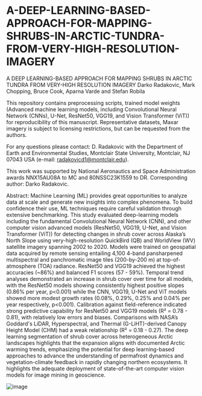 # A-DEEP-LEARNING-BASED-APPROACH-FOR-MAPPING-SHRUBS-IN-ARCTIC-TUNDRA-FROM-VERY-HIGH-RESOLUTION-IMAGERY



A DEEP LEARNING-BASED APPROACH FOR MAPPING SHRUBS IN ARCTIC TUNDRA FROM VERY-HIGH RESOLUTION IMAGERY
Darko Radakovic, Mark Chopping, Bruce Cook, Aparna Varde and Stefan Robila


This repository contains preprocessing scripts, trained model weights (Advanced machine learning models, including Convolutional Neural Network (CNNs), U-Net, ResNet50, VGG19, and Vision Transformer (ViT)) for reproducibility of this manuscript. Representative datasets, Maxar imagery is subject to licensing restrictions, but can be requested from the authors.

For any questions please contact:
D. Radakovic with the Department of Earth and Environmental Studies, Montclair State University, Montclair, NJ 07043 USA (e-mail: radakovicd1@montclair.edu). 

This work was supported by National Aeronautics and Space Administration awards NNX15AU08A to MC and 80NSSC23K1559 to DR. Corresponding author: Darko Radakovic. 

Abstract:
Machine Learning (ML) provides great opportunities to analyze data at scale and generate new insights into complex phenomena. To build confidence their use, ML techniques require careful validation through extensive benchmarking. This study evaluated deep-learning models including the fundamental Convolutional Neural Network (CNN), and other computer vision advanced models (ResNet50, VGG19, U-Net, and Vision Transformer (ViT)) for detecting changes in shrub cover across Alaska’s North Slope using very-high-resolution QuickBird (QB) and WorldView (WV) satellite imagery spanning 2002 to 2020. Models were trained on geospatial data acquired by remote sensing entailing 4,100 4-band pansharpened multispectral and panchromatic image tiles (200-by-200 m) at top-of-atmosphere (TOA) radiance. ResNet50 and VGG19 achieved the highest accuracies (~86%) and balanced F1 scores (57 - 59%). Temporal trend analyses demonstrated an increase in shrub cover over time for all models, with the ResNet50 models showing consistently highest positive slopes (0.86% per year, p<0.001) while the CNN, VGG19, U-Net and ViT models showed more modest growth rates (0.08%, 0.29%, 0.25% and 0.04% per year respectively, p<0.001). Calibration against field-reference indicated strong predictive capability for ResNet50 and VGG19 models (R² = 0.78 - 0.81), with relatively low errors and biases. Comparisons with NASA’s Goddard's LiDAR, Hyperspectral, and Thermal (G-LiHT)-derived Canopy Height Model (CHM) had a weak relationship (R² = 0.18 - 0.27). The deep learning segmentation of shrub cover across heterogeneous Arctic landscapes highlights that the expansion aligns with documented Arctic warming trends, emphasizing the potential for deep learning-based approaches to advance the understanding of permafrost dynamics and vegetation-climate feedback in rapidly changing northern ecosystems. It highlights the adequate deployment of state-of-the-art computer vision models for image mining in geoscience. 

![image](https://github.com/user-attachments/assets/bd709c6e-4425-4c9f-8988-3ffddde469be)
